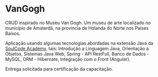 # VanGogh

CRUD inspirado no Museu Van Gogh. Um museu de arte localizado no município de Amsterdã, na província de Holanda do Norte nos Países Baixos.

Aplicação usando algumas tecnologias abordadas na extensão Java da  <a href="https://soulcodeacademy.org/">SoulCode Academy</a>, tais: Introdução a Linguagem Java, Orientação a Objetos, Sistemas Java Web, Spring - API RestFull, Banco de Dados - MySQL, ORM - Hibernate, Integração com o Front (Angular).

Entrega solicitada para certificação da capacitação.

